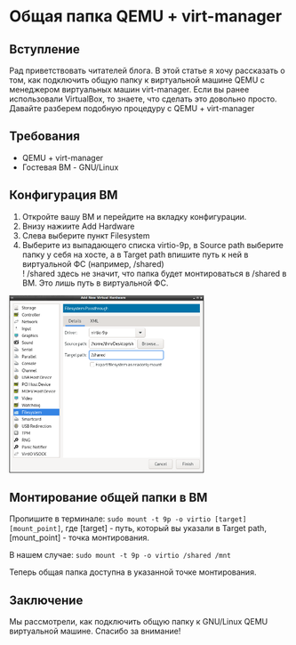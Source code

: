 # Общая папка QEMU + virt-manager

## Вступление
Рад приветствовать читателей блога. В этой статье я хочу рассказать о том, как подключить общую папку 
к виртуальной машине QEMU с менеджером виртуальных машин virt-manager.
Если вы ранее использовали VirtualBox, то знаете, что сделать это довольно просто. Давайте разберем
подобную процедуру с QEMU + virt-manager

## Требования
<ul>
  <li>QEMU + virt-manager</li>
  <li>Гостевая ВМ - GNU/Linux</li>
</ul>

## Конфигурация ВМ
1. Откройте вашу ВМ и перейдите на вкладку конфигурации. 
2. Внизу нажиите Add Hardware
3. Слева выберите пункт Filesystem
4. Выберите из выпадающего списка virtio-9p, в Source path выберите папку у себя на хосте, 
а в Target path впишите путь к ней в виртуальной ФС (например, /shared)<br>
! /shared здесь не значит, что папка будет монтироваться в /shared в ВМ. Это лишь путь
в виртуальной ФС.
<img src="add-hardware.png" width="350" height="319">

## Монтирование общей папки в ВМ
Пропишите в терминале:
`sudo mount -t 9p -o virtio [target] [mount_point]`, где [target] - путь, который вы указали в Target path, [mount_point] - точка монтирования.

В нашем случае:
`sudo mount -t 9p -o virtio /shared /mnt`

Теперь общая папка доступна в указанной точке монтирования.

## Заключение
Мы рассмотрели, как подключить общую папку к GNU/Linux QEMU виртуальной машине. Спасибо за внимание!
